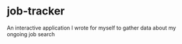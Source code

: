 # job-tracker
An interactive application I wrote for myself to gather data about my ongoing job search
